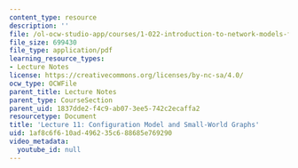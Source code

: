 ```yaml
---
content_type: resource
description: ''
file: /ol-ocw-studio-app/courses/1-022-introduction-to-network-models-fall-2018/1af8c6f610ad496235c688685e769290_MIT1_022F18_lec11.pdf
file_size: 699430
file_type: application/pdf
learning_resource_types:
- Lecture Notes
license: https://creativecommons.org/licenses/by-nc-sa/4.0/
ocw_type: OCWFile
parent_title: Lecture Notes
parent_type: CourseSection
parent_uid: 1837dde2-f4c9-ab07-3ee5-742c2ecaffa2
resourcetype: Document
title: 'Lecture 11: Configuration Model and Small-World Graphs'
uid: 1af8c6f6-10ad-4962-35c6-88685e769290
video_metadata:
  youtube_id: null
---
```

